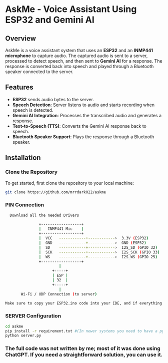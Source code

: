 # AskMe - Voice Assistant Using ESP32 and Gemini AI

## Overview
AskMe is a voice assistant system that uses an **ESP32** and an **INMP441 microphone** to capture audio. The captured audio is sent to a server, processed to detect speech, and then sent to **Gemini AI** for a response. The response is converted back into speech and played through a Bluetooth speaker connected to the server.

## Features
- **ESP32** sends audio bytes to the server.
- **Speech Detection**: Server listens to audio and starts recording when speech is detected.
- **Gemini AI Integration**: Processes the transcribed audio and generates a response.
- **Text-to-Speech (TTS)**: Converts the Gemini AI response back to speech.
- **Bluetooth Speaker Support**: Plays the response through a Bluetooth speaker.

## Installation

### Clone the Repository
To get started, first clone the repository to your local machine:

```bash
git clone https://github.com/mrrdark022/askme
```
### PIN Connection
```bash
  Download all the needed Drivers

               +------------------+
               |   INMP441 Mic    |
               +------------------+
               |  VCC   ------------+------------>  3.3V (ESP32)
               |  GND   ------------+------------>  GND (ESP32)
               |  SD    ------------+------------>  I2S_SD (GPIO 32)
               |  SCK   ------------+------------>  I2S_SCK (GPIO 33)
               |  WS    ------------+------------>  I2S_WS (GPIO 25)
               +------------------+
                        |
                     +-----+
                     | ESP |
                     | 32  |
                     +-----+
                        |
       Wi-Fi / UDP Connection (to server)

Make sure to copy your ESP32.ino code into your IDE, and if everything is good, flash it.
```
### SERVER Configuration
```bash
cd askme
pip install -r requirement.txt #(In newer systems you need to have a python env)
python server.py
```
### The full code was not written by me; most of it was done using ChatGPT. If you need a straightforward solution, you can use it.
